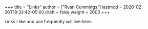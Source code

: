 +++
title = "Links"
author = ["Ryan Cummings"]
lastmod = 2020-02-26T18:33:42-05:00
draft = false
weight = 2003
+++

Links I like and use frequently will live here.
